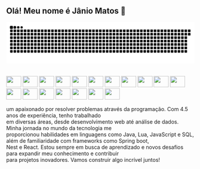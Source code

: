 ## Olá! Meu nome é Jânio Matos 👋

![Snake animation](https://github.com/GabrielaZanetti/GabrielaZanetti/blob/output/github-contribution-grid-snake.svg)
    
<div style="display: inline-block;"><br>
    <img width="40" height="30" src="https://skillicons.dev/icons?i=spring" />
    <img width="40" height="30" src="https://skillicons.dev/icons?i=java" />
    <img width="40" height="30" src="https://skillicons.dev/icons?i=html" />
    <img width="40" height="30" src="https://skillicons.dev/icons?i=css" />
    <img width="40" height="30" src="https://skillicons.dev/icons?i=js" />
    <img width="40" height="30" src="https://skillicons.dev/icons?i=nodejs" />
     <img width="40" height="30" src="https://skillicons.dev/icons?i=lua" />
    <img width="40" height="30" src="https://skillicons.dev/icons?i=dart" />
    <img width="40" height="30" src="https://skillicons.dev/icons?i=nest" />
    <img width="40" height="30" src="https://skillicons.dev/icons?i=react" />
    <img width="40" height="30" src="https://skillicons.dev/icons?i=ts" />
    <img width="40" height="30" src="https://skillicons.dev/icons?i=tailwind" />
    <img width="40" height="30" src="https://skillicons.dev/icons?i=mysql" />
    <img width="40" height="30" src="https://skillicons.dev/icons?i=bootstrap" />
    <img width="40" height="30" src="https://skillicons.dev/icons?i=materialui" />
    <img width="40" height="30" src="https://skillicons.dev/icons?i=ps" />
    <img width="40" height="30" src="https://skillicons.dev/icons?i=figma" />
    <img width="40" height="30" src="https://skillicons.dev/icons?i=ai" />
</div>

</br>

<p>um apaixonado por resolver problemas através da programação. Com 4.5 anos de experiência, tenho trabalhado</br>
em diversas áreas, desde desenvolvimento web até análise de dados. Minha jornada no mundo da tecnologia me </br>
proporcionou habilidades em linguagens como Java, Lua, JavaScript e SQL, além de familiaridade com frameworks como Spring boot, </br>
Nest e React. Estou sempre em busca de aprendizado e novos desafios para expandir meu conhecimento e contribuir</br>
para projetos inovadores. Vamos construir algo incrível juntos!</p>
